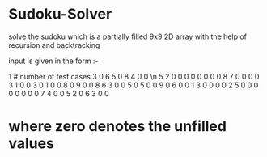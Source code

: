 # Sudoku-Solver
solve the sudoku which is a partially filled 9x9 2D array with the help of recursion and backtracking

input is given in the form :-

1                     # number of test cases 
3 0 6 5 0 8 4 0 0 \n
5 2 0 0 0 0 0 0 0
0 8 7 0 0 0 0 3 1 
0 0 3 0 1 0 0 8 0
9 0 0 8 6 3 0 0 5
0 5 0 0 9 0 6 0 0
1 3 0 0 0 0 2 5 0
0 0 0 0 0 0 0 7 4
0 0 5 2 0 6 3 0 0

# where zero denotes the unfilled values
